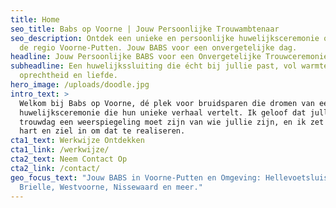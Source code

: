 ```yaml
---
title: Home
seo_title: Babs op Voorne | Jouw Persoonlijke Trouwambtenaar
seo_description: Ontdek een unieke en persoonlijke huwelijksceremonie op maat in
  de regio Voorne-Putten. Jouw BABS voor een onvergetelijke dag.
headline: Jouw Persoonlijke BABS voor een Onvergetelijke Trouwceremonie op Voorne-Putten
subheadline: Een huwelijkssluiting die écht bij jullie past, vol warmte,
  oprechtheid en liefde.
hero_image: /uploads/doodle.jpg
intro_text: >
  Welkom bij Babs op Voorne, dé plek voor bruidsparen die dromen van een
  huwelijksceremonie die hun unieke verhaal vertelt. Ik geloof dat jullie
  trouwdag een weerspiegeling moet zijn van wie jullie zijn, en ik zet me met
  hart en ziel in om dat te realiseren.
cta1_text: Werkwijze Ontdekken
cta1_link: /werkwijze/
cta2_text: Neem Contact Op
cta2_link: /contact/
geo_focus_text: "Jouw BABS in Voorne-Putten en Omgeving: Hellevoetsluis,
  Brielle, Westvoorne, Nissewaard en meer."
---
```

